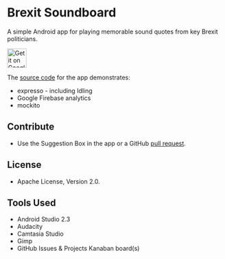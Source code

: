 # Brexit Soundboard
A simple Android app for playing memorable sound quotes from key Brexit politicians.

<a href="https://play.google.com/store/apps/details?id=na.brexitsoundboard&hl=en"><img alt="Get it on Google Play" src="https://play.google.com/intl/en_gb/badges/images/generic/en_badge_web_generic.png" height="45"/></a>

The [source code](https://github.com/jameshnsears/brexitsoundboard) for the app demonstrates:
* expresso - including Idling
* Google Firebase analytics
* mockito

## Contribute
* Use the Suggestion Box in the app or a GitHub [pull request](https://help.github.com/articles/about-pull-requests/).

## License
* Apache License, Version 2.0.

## Tools Used
* Android Studio 2.3
* Audacity
* Camtasia Studio
* Gimp
* GitHub Issues & Projects Kanaban board(s)
